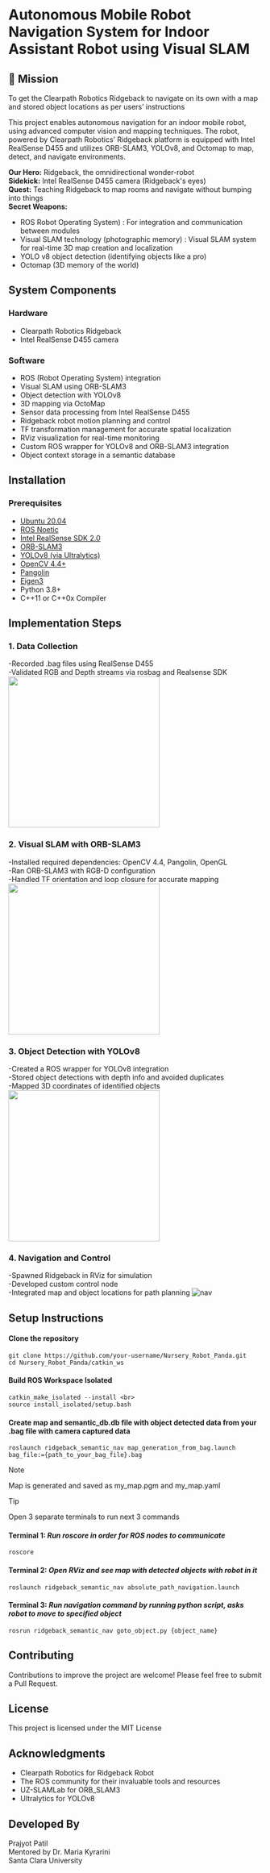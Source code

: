 # Autonomous Mobile Robot Navigation System for Indoor Assistant Robot using Visual SLAM


## :dart: Mission
To get the Clearpath Robotics Ridgeback to navigate on its own with a map and stored object locations as per users’ instructions 

This project enables autonomous navigation for an indoor mobile robot, using advanced computer vision and mapping techniques. The robot, powered by Clearpath Robotics’ Ridgeback platform is equipped with Intel RealSense D455 and utilizes ORB-SLAM3, YOLOv8, and Octomap to map, detect, and navigate environments.

**Our Hero:** Ridgeback, the omnidirectional wonder-robot <br>
**Sidekick:** Intel RealSense D455 camera (Ridgeback's eyes) <br>
**Quest:** Teaching Ridgeback to map rooms and navigate without bumping into things <br>
**Secret Weapons:** <br> 
  + ROS Robot Operating System) : For integration and communication between modules
  + Visual SLAM technology (photographic memory) : Visual SLAM system for real-time 3D map creation and localization
  + YOLO v8 object detection (identifying objects like a pro)
  + Octomap (3D memory of the world)
##  System Components
### Hardware
- Clearpath Robotics Ridgeback
-  Intel RealSense D455 camera
  
### Software
- ROS (Robot Operating System) integration
- Visual SLAM using ORB-SLAM3
- Object detection with YOLOv8
- 3D mapping via OctoMap
- Sensor data processing from Intel RealSense D455
- Ridgeback robot motion planning and control
- TF transformation management for accurate spatial localization
- RViz visualization for real-time monitoring
- Custom ROS wrapper for YOLOv8 and ORB-SLAM3 integration
- Object context storage in a semantic database

## Installation
### Prerequisites
- [Ubuntu 20.04](https://releases.ubuntu.com/focal/)
- [ROS Noetic](https://wiki.ros.org/noetic)
- [Intel RealSense SDK 2.0](https://www.intelrealsense.com/sdk-2/)
- [ORB-SLAM3](https://github.com/UZ-SLAMLab/ORB_SLAM3)
- [YOLOv8 (via Ultralytics)](https://huggingface.co/Ultralytics/YOLOv8)
- [OpenCV 4.4+](https://opencv.org/blog/opencv-4-4-0/)
- [Pangolin](https://github.com/stevenlovegrove/Pangolin)
- [Eigen3](https://github.com/stevenlovegrove/Pangolin)
- Python 3.8+
- C++11 or C++0x Compiler

## Implementation Steps
### 1. Data Collection
-Recorded .bag files using RealSense D455 <br>
-Validated RGB and Depth streams via rosbag and Realsense SDK <br>
<img src="https://github.com/user-attachments/assets/c87fb34e-bc74-4d82-8aaf-463f712199f5" width="300">

### 2. Visual SLAM with ORB-SLAM3
-Installed required dependencies: OpenCV 4.4, Pangolin, OpenGL <br>
-Ran ORB-SLAM3 with RGB-D configuration <br>
-Handled TF orientation and loop closure for accurate mapping <br>
<img src="https://github.com/user-attachments/assets/5621f89e-2a8d-4642-ba7f-a83ab47fdb7a" width="300">

### 3. Object Detection with YOLOv8
-Created a ROS wrapper for YOLOv8 integration <br>
-Stored object detections with depth info and avoided duplicates <br>
-Mapped 3D coordinates of identified objects<br>
<img src="https://github.com/user-attachments/assets/abf9e630-e516-4bdf-97bc-8e5ed25a51c8" width="300">

### 4. Navigation and Control
-Spawned Ridgeback in RViz for simulation <br>
-Developed custom control node <br>
-Integrated map and object locations for path planning
![nav](https://github.com/user-attachments/assets/4277e194-56ec-4d80-83ed-95ce21b7d2cf)


## Setup Instructions
#### Clone the repository

```
git clone https://github.com/your-username/Nursery_Robot_Panda.git
cd Nursery_Robot_Panda/catkin_ws
```
#### Build ROS Workspace Isolated
```
catkin_make_isolated --install <br>
source install_isolated/setup.bash
```
#### Create map and semantic_db.db file with object detected data from your .bag file with camera captured data
```
roslaunch ridgeback_semantic_nav map_generation_from_bag.launch bag_file:={path_to_your_bag_file}.bag
```
>[!NOTE]
>Map is generated and saved as my_map.pgm and my_map.yaml

> [!TIP]
> Open 3 separate terminals to run next 3 commands

#### Terminal 1: ***Run roscore in order for ROS nodes to communicate***
```
roscore
```
#### Terminal 2: ***Open RViz and see map with detected objects with robot in it***
```
roslaunch ridgeback_semantic_nav absolute_path_navigation.launch
```
#### Terminal 3: ***Run navigation command by running python script, asks robot to move to specified object***
```
rosrun ridgeback_semantic_nav goto_object.py {object_name}
```
##  Contributing
Contributions to improve the project are welcome! Please feel free to submit a Pull Request.

##  License
This project is licensed under the MIT License 

##  Acknowledgments
* Clearpath Robotics for Ridgeback Robot
*  The ROS community for their invaluable tools and resources
*  UZ-SLAMLab for ORB_SLAM3
*  Ultralytics for YOLOv8
  
## Developed By
Prajyot Patil <br>
Mentored by Dr. Maria Kyrarini <br>
Santa Clara University
